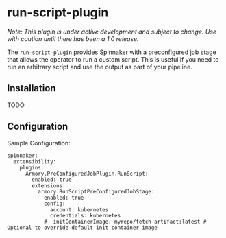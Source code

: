 # run-script-plugin

_Note: This plugin is under active development and subject to change. Use with caution until there has been
a 1.0 release._

The `run-script-plugin` provides Spinnaker with a preconfigured job stage that allows the operator to run a custom script. This is useful if you need to run an arbitrary script and use the output as part of your pipeline.

## Installation
TODO

## Configuration
Sample Configuration:
```
spinnaker:
  extensibility:
    plugins:
      Armory.PreConfiguredJobPlugin.RunScript:
        enabled: true
        extensions:
          armory.RunScriptPreConfiguredJobStage:
            enabled: true
            config:
              account: kubernetes
              credentials: kubernetes
            #  initContainerImage: myrepo/fetch-artifact:latest # Optional to override default init container image  
```
